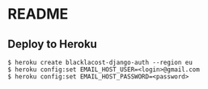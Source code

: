 # README

## Deploy to Heroku

```shell
$ heroku create blacklacost-django-auth --region eu
$ heroku config:set EMAIL_HOST_USER=<login>@gmail.com
$ heroku config:set EMAIL_HOST_PASSWORD=<password>
```
